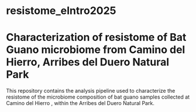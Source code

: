 # resistome_eIntro2025 
# Characterization of resistome of Bat Guano microbiome from Camino del Hierro, Arribes del Duero Natural Park

This repository contains the analysis pipeline used to characterize the resistome of the microbiome composition of bat guano samples collected at Camino del Hierro , within the Arribes del Duero Natural Park.
